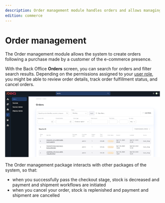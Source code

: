 ```yaml
---
description: Order management module handles orders and allows managing orders in the system.
edition: commerce
---
```


# Order management

The Order management module allows the system to create orders following a purchase made by a customer of the e-commerce presence.

With the Back Office **Orders** screen, you can search for orders and filter search results. 
Depending on the permissions assigned to your [user role](../permission_management/permissions_and_users.md), you might be able to review order details, track order fulfillment status, and cancel orders.

![Orders screen](../img/order_list.png "Orders screen")

The Order management package interacts with other packages of the system, so that:

- when you successfully pass the checkout stage, stock is decreased and payment and shipment workflows are initiated
- when you cancel your order, stock is replenished and payment and shipment are cancelled